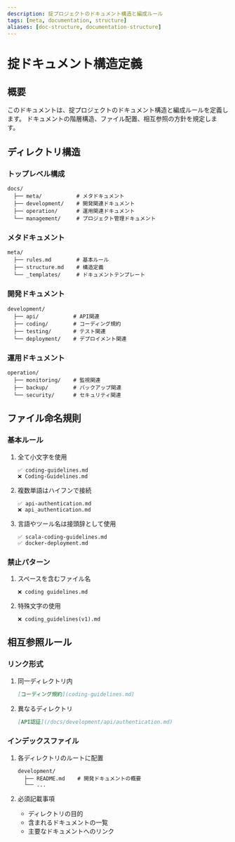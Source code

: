 ```yaml
---
description: 掟プロジェクトのドキュメント構造と編成ルール
tags: [meta, documentation, structure]
aliases: [doc-structure, documentation-structure]
---
```


# 掟ドキュメント構造定義

## 概要

このドキュメントは、掟プロジェクトのドキュメント構造と編成ルールを定義します。
ドキュメントの階層構造、ファイル配置、相互参照の方針を規定します。

## ディレクトリ構造

### トップレベル構成

```text
docs/
  ├── meta/           # メタドキュメント
  ├── development/    # 開発関連ドキュメント
  ├── operation/      # 運用関連ドキュメント
  └── management/     # プロジェクト管理ドキュメント
```

### メタドキュメント

```text
meta/
  ├── rules.md        # 基本ルール
  ├── structure.md    # 構造定義
  └── _templates/     # ドキュメントテンプレート
```

### 開発ドキュメント

```text
development/
  ├── api/           # API関連
  ├── coding/        # コーディング規約
  ├── testing/       # テスト関連
  └── deployment/    # デプロイメント関連
```

### 運用ドキュメント

```text
operation/
  ├── monitoring/    # 監視関連
  ├── backup/        # バックアップ関連
  └── security/      # セキュリティ関連
```

## ファイル命名規則

### 基本ルール

1. 全て小文字を使用
   ```text
   ✅ coding-guidelines.md
   ❌ Coding-Guidelines.md
   ```

2. 複数単語はハイフンで接続
   ```text
   ✅ api-authentication.md
   ❌ api_authentication.md
   ```

3. 言語やツール名は接頭辞として使用
   ```text
   ✅ scala-coding-guidelines.md
   ✅ docker-deployment.md
   ```

### 禁止パターン

1. スペースを含むファイル名
   ```text
   ❌ coding guidelines.md
   ```

2. 特殊文字の使用
   ```text
   ❌ coding_guidelines(v1).md
   ```

## 相互参照ルール

### リンク形式

1. 同一ディレクトリ内
   ```markdown
   [コーディング規約](coding-guidelines.md)
   ```

2. 異なるディレクトリ
   ```markdown
   [API認証](/docs/development/api/authentication.md)
   ```

### インデックスファイル

1. 各ディレクトリのルートに配置
   ```text
   development/
     ├── README.md    # 開発ドキュメントの概要
     └── ...
   ```

2. 必須記載事項
   - ディレクトリの目的
   - 含まれるドキュメントの一覧
   - 主要なドキュメントへのリンク